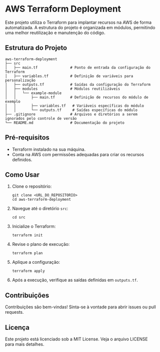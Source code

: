 # AWS Terraform Deployment

Este projeto utiliza o Terraform para implantar recursos na AWS de forma automatizada. A estrutura do projeto é organizada em módulos, permitindo uma melhor reutilização e manutenção do código.

## Estrutura do Projeto

```
aws-terraform-deployment
├── src
│   ├── main.tf               # Ponto de entrada da configuração do Terraform
│   ├── variables.tf          # Definição de variáveis para personalização
│   ├── outputs.tf            # Saídas da configuração do Terraform
│   ├── modules               # Módulos reutilizáveis
│   │   └── example-module
│   │       ├── main.tf       # Definição de recursos do módulo de exemplo
│   │       ├── variables.tf   # Variáveis específicas do módulo
│   │       └── outputs.tf     # Saídas específicas do módulo
├── .gitignore                # Arquivos e diretórios a serem ignorados pelo controle de versão
└── README.md                 # Documentação do projeto
```

## Pré-requisitos

- Terraform instalado na sua máquina.
- Conta na AWS com permissões adequadas para criar os recursos definidos.

## Como Usar

1. Clone o repositório:
   ```
   git clone <URL_DO_REPOSITORIO>
   cd aws-terraform-deployment
   ```

2. Navegue até o diretório `src`:
   ```
   cd src
   ```

3. Inicialize o Terraform:
   ```
   terraform init
   ```

4. Revise o plano de execução:
   ```
   terraform plan
   ```

5. Aplique a configuração:
   ```
   terraform apply
   ```

6. Após a execução, verifique as saídas definidas em `outputs.tf`.

## Contribuições

Contribuições são bem-vindas! Sinta-se à vontade para abrir issues ou pull requests.

## Licença

Este projeto está licenciado sob a MIT License. Veja o arquivo LICENSE para mais detalhes.